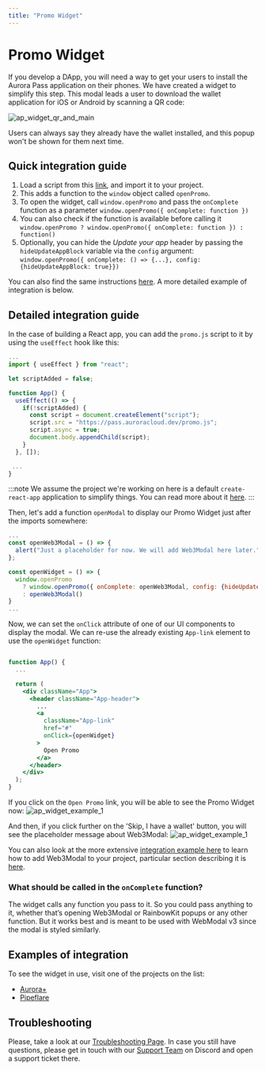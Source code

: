 ```yaml
---
title: "Promo Widget"
---
```


# Promo Widget

If you develop a DApp, you will need a way to get your users to install the Aurora Pass application on their phones. We have created a widget to simplify this step.
This modal leads a user to download the wallet application for iOS or Android by scanning a QR code:

![ap_widget_qr_and_main](/img/ap_widget_qr_and_main.png)

Users can always say they already have the wallet installed, and this popup won't be shown for them next time.

## Quick integration guide

1. Load a script from this [link](https://pass.auroracloud.dev/promo.js), and import it to your project.
2. This adds a function to the `window` object called `openPromo`.
3. To open the widget, call `window.openPromo` and pass the `onComplete` function as a parameter `window.openPromo({ onComplete: function })`
4. You can also check if the function is available before calling it `window.openPromo ? window.openPromo({ onComplete: function }) : function()`
5. Optionally, you can hide the _Update your app_ header by passing the `hideUpdateAppBlock` variable via the `config` argument:
 `window.openPromo({ onComplete: () => {...}, config: {hideUpdateAppBlock: true}})`

You can also find the same instructions [here](https://pass.auroracloud.dev/).
A more detailed example of integration is below.

## Detailed integration guide

In the case of building a React app, you can add the `promo.js` script to it by using the `useEffect` hook like this:

```jsx title="aurora-pass-example/src/App.js"
...
import { useEffect } from "react";

let scriptAdded = false;

function App() {
  useEffect(() => {
    if(!scriptAdded) {
      const script = document.createElement("script");
      script.src = "https://pass.auroracloud.dev/promo.js";
      script.async = true;
      document.body.appendChild(script);
    }
  }, []);

 ...
}
```

:::note
We assume the project we're working on here is a default `create-react-app` application to simplify things. You can read more about it [here](https://create-react-app.dev/docs/getting-started/).
:::

Then, let's add a function `openModal` to display our Promo Widget just after the imports somewhere:

```jsx title="aurora-pass-example/src/App.js"
...
const openWeb3Modal = () => {
  alert("Just a placeholder for now. We will add Web3Modal here later.")
};

const openWidget = () => {
  window.openPromo
    ? window.openPromo({ onComplete: openWeb3Modal, config: {hideUpdateAppBlock: true} })
    : openWeb3Modal()
}
...
```

Now, we can set the `onClick` attribute of one of our UI components to display the modal. We can re-use the already existing `App-link` element to use the `openWidget` function:

```jsx title="aurora-pass-example/src/App.js"

function App() {
  ...

  return (
    <div className="App">
      <header className="App-header">
        ...
        <a
          className="App-link"
          href="#"
          onClick={openWidget}
        >
          Open Promo
        </a>
      </header>
    </div>
  );
}
```

If you click on the `Open Promo` link, you will be able to see the Promo Widget now:
![ap_widget_example_1](/img/ap_widget_example_1.png)

And then, if you click further on the 'Skip, I have a wallet' button, you will see the placeholder message about Web3Modal:
![ap_widget_example_1](/img/ap_widget_example_2.png)

You can also look at the more extensive [integration example here](/onboard/wallets/web3modal#integrate-web3modal) to learn how to add Web3Modal to your project,
 particular section describing it is [here](/onboard/wallets/web3modal#add-web3modal).

### What should be called in the `onComplete` function?

The widget calls any function you pass to it. So you could pass anything to it, whether that’s opening Web3Modal or RainbowKit popups or any other function.
But it works best and is meant to be used with WebModal v3 since the modal is styled similarly.

## Examples of integration

To see the widget in use, visit one of the projects on the list:

- [Aurora+](https://aurora.plus/)
- [Pipeflare](https://pipeflare.io/flare2-token/spin)

## Troubleshooting

Please, take a look at our [Troubleshooting Page](/onboard/troubleshooting). In case you still have questions, please get in touch with our [Support Team](https://discord.gg/WXfbGsSUbT)
 on Discord and open a support ticket there.
 
